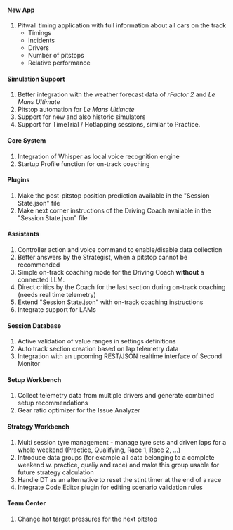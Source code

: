 #### New App
  1. Pitwall timing application with full information about all cars on the track
     - Timings
	 - Incidents
	 - Drivers
	 - Number of pitstops
	 - Relative performance

#### Simulation Support
  1. Better integration with the weather forecast data of *rFactor 2* and *Le Mans Ultimate*
  2. Pitstop automation for *Le Mans Ultimate*
  3. Support for new and also historic simulators
  4. Support for TimeTrial / Hotlapping sessions, similar to Practice.

#### Core System
  1. Integration of Whisper as local voice recognition engine
  2. Startup Profile function for on-track coaching

#### Plugins
  1. Make the post-pitstop position prediction available in the "Session State.json" file
  2. Make next corner instructions of the Driving Coach available in the "Session State.json" file

#### Assistants
  1. Controller action and voice command to enable/disable data collection
  2. Better answers by the Strategist, when a pitstop cannot be recommended
  3. Simple on-track coaching mode for the Driving Coach **without** a connected LLM.
  4. Direct critics by the Coach for the last section during on-track coaching (needs real time telemetry)
  5. Extend "Session State.json" with on-track coaching instructions
  6. Integrate support for LAMs

#### Session Database
  1. Active validation of value ranges in settings definitions
  2. Auto track section creation based on lap telemetry data
  3. Integration with an upcoming REST/JSON realtime interface of Second Monitor

#### Setup Workbench
  1. Collect telemetry data from multiple drivers and generate combined setup recommendations
  2. Gear ratio optimizer for the Issue Analyzer

#### Strategy Workbench
  1. Multi session tyre management - manage tyre sets and driven laps for a whole weekend (Practice, Qualifying, Race 1, Race 2, ...)
  2. Introduce data groups (for example all data belonging to a complete weekend w. practice, qualiy and race) and make this group usable for future strategy calculation
  3. Handle DT as an alternative to reset the stint timer at the end of a race
  4. Integrate Code Editor plugin for editing scenario validation rules

#### Team Center
  1. Change hot target pressures for the next pitstop